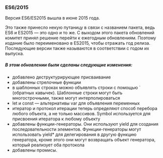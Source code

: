 ### ES6/2015

Версия ES6/ES2015 вышла в июне 2015 года. 

Это также принесло некую путаницу в связи с названием пакета, 
ведь ES6 и ES2015 — это одно и то же. 
С выходом этого пакета обновлений комитет принял решение 
перейти к ежегодным обновлениям. 
Поэтому издание было переименовано в ES2015, 
чтобы отражать год релиза. 
Последующие версии также называются в соответствии с годом их выпуска.

##### В этом обновлении были сделаны следующие изменения:

- добавлено деструктурирующее присваивание
- добавлены стрелочные функции
- в шаблонных строках можно объявлять строки с помощью ` (обратных кавычек). Шаблонные строки могут быть многострочными, также могут интерполироваться
- let и const — альтернативы var для объявления переменных
- итератор и протокол итерации теперь определяют способ перебора любого объекта, а не только массивов. Symbol используется для присвоения итератора к любому объекту
- добавлены функции-генераторы. Они используют yield для создания последовательности элементов. Функции-генераторы могут использовать yield* для делегирования в другую функцию генератора, кроме этого они могут возвращать объект генератора, который реализует оба протокола
- добавлены промисы.